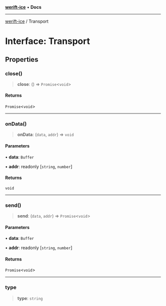 [**werift-ice**](../README.md) • **Docs**

***

[werift-ice](../globals.md) / Transport

# Interface: Transport

## Properties

### close()

> **close**: () => `Promise`\<`void`\>

#### Returns

`Promise`\<`void`\>

***

### onData()

> **onData**: (`data`, `addr`) => `void`

#### Parameters

• **data**: `Buffer`

• **addr**: readonly [`string`, `number`]

#### Returns

`void`

***

### send()

> **send**: (`data`, `addr`) => `Promise`\<`void`\>

#### Parameters

• **data**: `Buffer`

• **addr**: readonly [`string`, `number`]

#### Returns

`Promise`\<`void`\>

***

### type

> **type**: `string`
